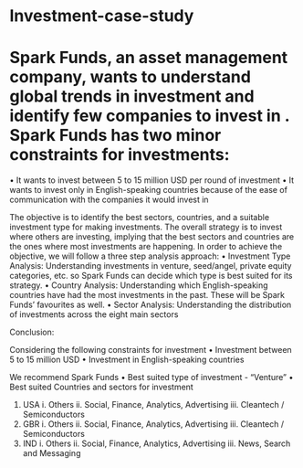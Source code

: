 # Investment-case-study
# Spark Funds, an asset management company,  wants to understand global trends in investment and identify few companies to invest in .  Spark Funds has two minor constraints for investments: 
• It wants to invest between 5 to 15 million USD per round of investment 
• It wants to invest only in English-speaking countries because of the ease of communication with the companies it would invest in 
 
The objective is to identify the best sectors, countries, and a suitable investment type for making investments. The overall strategy is to invest where others are investing, implying that the best sectors and countries are the ones where most investments are happening. In order to achieve the objective, we will follow a three step analysis approach:
• Investment Type Analysis: Understanding investments in venture, seed/angel, private equity categories, etc. so Spark Funds can decide which type is best suited for its strategy.
• Country Analysis: Understanding which English-speaking countries have had the most investments in the past. These will be Spark Funds’ favourites as well. 
• Sector Analysis: Understanding the distribution of investments across the eight main sectors


Conclusion:

Considering the following constraints for investment
• Investment between 5 to 15 million USD 
• Investment in English-speaking countries 
 
We recommend Spark Funds 
• Best suited type of investment - “Venture” 
• Best suited Countries and sectors for investment
1. USA i. Others ii. Social, Finance, Analytics, Advertising iii. Cleantech / Semiconductors 
2. GBR i. Others ii. Social, Finance, Analytics, Advertising iii. Cleantech / Semiconductors 
3. IND i. Others ii. Social, Finance, Analytics, Advertising iii. News, Search and Messaging 
 
 
